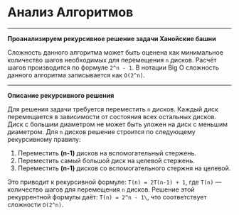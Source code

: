 # Анализ Алгоритмов
___
**Проанализируем рекурсивное решение задачи Ханойские башни**

Сложность данного алгоритма может быть оценена как минимальное
количество шагов необходимых для перемещения `n` дисков.
Расчёт шагов производится по формуле `2^n - 1`.
В нотации Big O сложность данного алгоритма записывается как `O(2^n)`.

---
**Описание рекурсивного решения**

Для решения задачи требуется переместить `n` дисков. Каждый диск
перемещается в зависимости от состояния всех остальных дисков.
Диск с большим диаметром не может быть уложен на диск с меньшим диаметром.
Для `n` дисков решение строится по следующему рекурсивному правилу:

1. Переместить **(n-1)** дисков на вспомогательный стержень.
2. Переместить самый большой диск на целевой стержень.
3. Переместить **(n-1)** дисков со вспомогательного стержня на целевой.

Это приводит к рекурсивной формуле: `T(n) = 2T(n-1) + 1`, где `T(n)` — количество
шагов для перемещения `n` дисков. Решение этой рекуррентной формулы даёт: 
`T(n) = 2^n - 1\`, что соответствует сложности `O(2^n)`.
